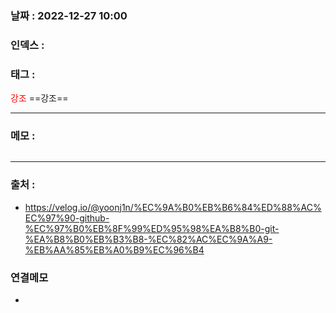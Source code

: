 
### 날짜 :  2022-12-27 10:00

### 인덱스 :

### 태그 :

<span style="color: red">강조</span> ==강조==

----

### 메모 :


```php

```

> 

----
### 출처 :
- https://velog.io/@yoonj1n/%EC%9A%B0%EB%B6%84%ED%88%AC%EC%97%90-github-%EC%97%B0%EB%8F%99%ED%95%98%EA%B8%B0-git-%EA%B8%B0%EB%B3%B8-%EC%82%AC%EC%9A%A9-%EB%AA%85%EB%A0%B9%EC%96%B4


### 연결메모
-









